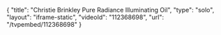 {
    "title": "Christie Brinkley Pure Radiance Illuminating Oil",
    "type": "solo",
    "layout": "iframe-static",
    "videoId": "112368698",
    "url": "\/tvpembed\/112368698"
}